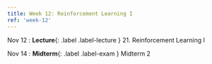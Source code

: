 ```yaml
---
title: Week 12: Reinforcement Learning I
ref: 'week-12'
---
```


Nov 12
: **Lecture**{: .label .label-lecture } 21. Reinforcement Learning I

Nov 14
: **Midterm**{: .label .label-exam } Midterm 2
